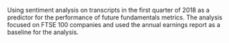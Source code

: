 Using sentiment analysis on transcripts in the first quarter of 2018 as a predictor for the performance of future fundamentals metrics. The analysis focused on FTSE 100 companies and used the annual earnings report as a baseline for the analysis.

